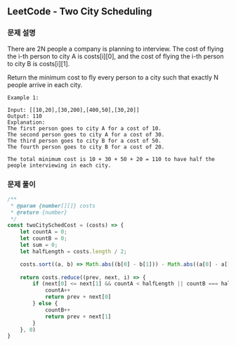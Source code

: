 ## LeetCode - Two City Scheduling

### 문제 설명

There are 2N people a company is planning to interview. The cost of flying the i-th person to city A is costs[i][0], and the cost of flying the i-th person to city B is costs[i][1].

Return the minimum cost to fly every person to a city such that exactly N people arrive in each city.

```
Example 1:

Input: [[10,20],[30,200],[400,50],[30,20]]
Output: 110
Explanation: 
The first person goes to city A for a cost of 10.
The second person goes to city A for a cost of 30.
The third person goes to city B for a cost of 50.
The fourth person goes to city B for a cost of 20.

The total minimum cost is 10 + 30 + 50 + 20 = 110 to have half the people interviewing in each city.
```

### 문제 풀이

```javascript
/**
 * @param {number[][]} costs
 * @return {number}
 */
const twoCitySchedCost = (costs) => {
    let countA = 0;
    let countB = 0;
    let sum = 0;
    let halfLength = costs.length / 2;

    costs.sort((a, b) => Math.abs((b[0] - b[1])) - Math.abs((a[0] - a[1])));
    
    return costs.reduce((prev, next, i) => {
        if (next[0] <= next[1] && countA < halfLength || countB === halfLength) {
            countA++
            return prev + next[0]
        } else {
            countB++
            return prev + next[1]
        }
    }, 0)
}
```